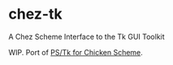 # chez-tk
A Chez Scheme Interface to the Tk GUI Toolkit

WIP. Port of [PS/Tk for Chicken Scheme](https://github.com/utz82/pstk/).
